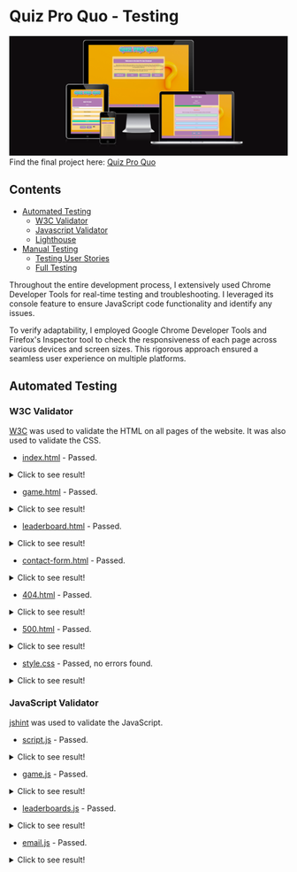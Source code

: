 # Quiz Pro Quo - Testing
![Quiz Pro Quo](documentation/features/am-i-responsive.png)
Find the final project here: [Quiz Pro Quo](https://irebernardidev.github.io/Quiz-Pro-Quo/)

## Contents

- [Automated Testing](#automated-testing)
  * [W3C Validator](#w3c-validator)
  * [Javascript Validator](#javascript-validator)
  * [Lighthouse](#lighthouse)
- [Manual Testing](#manual-testing)
  * [Testing User Stories](#testing-user-stories)
  * [Full Testing](#full-testing)

Throughout the entire development process, I extensively used Chrome Developer Tools for real-time testing and troubleshooting. I leveraged its console feature to ensure JavaScript code functionality and identify any issues.

To verify adaptability, I employed Google Chrome Developer Tools and Firefox's Inspector tool to check the responsiveness of each page across various devices and screen sizes. This rigorous approach ensured a seamless user experience on multiple platforms.

## Automated Testing

### W3C Validator
[W3C](https://validator.w3.org/) was used to validate the HTML on all pages of the website. It was also used to validate the CSS.

* [index.html](index.html) - Passed.
<details>
  <summary>Click to see result!</summary>
   ![index.html](TESTING/W3C/index-w3.png) 
</details>

* [game.html](game.html) - Passed.
<details>
  <summary>Click to see result!</summary>
   ![game.html](TESTING/W3C/game-w3.png) 
</details>

* [leaderboard.html](leaderboard.html) - Passed.
<details>
  <summary>Click to see result!</summary>
   ![leaderboard.html](TESTING/W3C/leaderboard-w3.png) 
</details>

* [contact-form.html](contact-form.html) - Passed.
<details>
  <summary>Click to see result!</summary>
   ![contact-form.html](TESTING/W3C/contact-w3.png) 
</details>

* [404.html](404.html) - Passed.
<details>
  <summary>Click to see result!</summary>
   ![404.html](TESTING/W3C/404-w3.png) 
</details>

* [500.html](500.html) - Passed.
<details>
  <summary>Click to see result!</summary>
   ![500.html](TESTING/W3C/500-w3.png) 
</details>

* [style.css](assets/css/style.css) - Passed, no errors found.
<details>
  <summary>Click to see result!</summary>
   ![style.css](TESTING/W3C/style.css.png) 
</details>

### JavaScript Validator
[jshint](https://jshint.com/) was used to validate the JavaScript.

* [script.js](assets/js/script.js) - Passed.
<details>
  <summary>Click to see result!</summary>
   ![script.js](TESTING/jshint/script-jshint.png) 
</details>

* [game.js](assets/js/game.js) - Passed.
<details>
  <summary>Click to see result!</summary>
   ![game.js](TESTING/jshint/game-jshint.png) 
</details>

* [leaderboards.js](assets/js/leaderboard.js) - Passed.
<details>
  <summary>Click to see result!</summary>
   ![leaderboard.js](TESTING/jshint/leaderboard-jshint.png) 
</details>

* [email.js](assets/js/email.js) - Passed.
<details>
  <summary>Click to see result!</summary>
   ![email.js](TESTING/jshint/email-jshint.png) 
</details>


